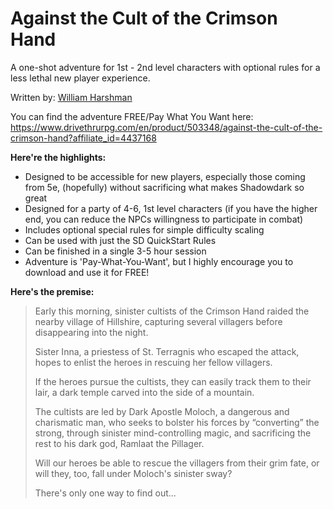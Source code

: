 # Against the Cult of the Crimson Hand

A one-shot adventure for 1st - 2nd level characters with optional rules for a less lethal new player experience.

Written by: [William Harshman](http://www.youtube.com/@RuneforgedTabletopGaming)

You can find the adventure FREE/Pay What You Want here: https://www.drivethrurpg.com/en/product/503348/against-the-cult-of-the-crimson-hand?affiliate_id=4437168

**Here're the highlights:**

- Designed to be accessible for new players, especially those coming from 5e, (hopefully) without sacrificing what makes Shadowdark so great
- Designed for a party of 4-6, 1st level characters (if you have the higher end, you can reduce the NPCs willingness to participate in combat)
- Includes optional special rules for simple difficulty scaling
- Can be used with just the SD QuickStart Rules
- Can be finished in a single 3-5 hour session
- Adventure is 'Pay-What-You-Want', but I highly encourage you to download and use it for FREE!

**Here's the premise:**

> Early this morning, sinister cultists of the Crimson Hand raided the nearby village of Hillshire, capturing several villagers before disappearing into the night.
> 
> Sister Inna, a priestess of St. Terragnis who escaped the attack, hopes to enlist the heroes in rescuing her fellow villagers.
> 
> If the heroes pursue the cultists, they can easily track them to their lair, a dark temple carved into the side of a mountain.
> 
> The cultists are led by Dark Apostle Moloch, a dangerous and charismatic man, who seeks to bolster his forces by “converting” the strong, through sinister mind-controlling magic, and sacrificing the rest to his dark god, Ramlaat the Pillager.
>
> Will our heroes be able to rescue the villagers from their grim fate, or will they, too, fall under Moloch's sinister sway?
> 
> There's only one way to find out...
